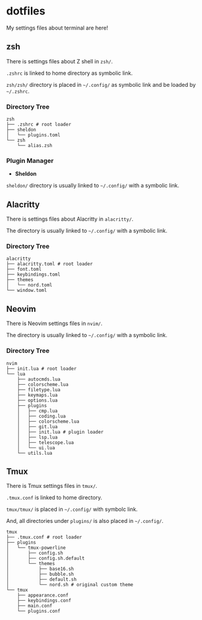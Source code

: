 # dotfiles

My settings files about terminal are here!

## zsh

There is settings files about Z shell in `zsh/`.

`.zshrc` is linked to home directory as symbolic link.

`zsh/zsh/` directory is placed in `~/.config/` as symbolic link and be loaded by `~/.zshrc`.

### Directory Tree

```plaintext
zsh
├── .zshrc # root loader
├── sheldon
│   └── plugins.toml
└── zsh
    └── alias.zsh
```

### Plugin Manager

- **Sheldon**

`sheldon/` directory is usually linked to `~/.config/` with a symbolic link.

## Alacritty

There is settings files about Alacritty in `alacritty/`.

The directory is usually linked to `~/.config/` with a symbolic link.

### Directory Tree

```plaintext
alacritty
├── alacritty.toml # root loader
├── font.toml
├── keybindings.toml
├── themes
│   └── nord.toml
└── window.toml
```

## Neovim

There is Neovim settings files in `nvim/`.

The directory is usually linked to `~/.config/` with a symbolic link.

### Directory Tree

```plaintext
nvim
├── init.lua # root loader
└── lua
    ├── autocmds.lua
    ├── colorscheme.lua
    ├── filetype.lua
    ├── keymaps.lua
    ├── options.lua
    ├── plugins
    │   ├── cmp.lua
    │   ├── coding.lua
    │   ├── colorscheme.lua
    │   ├── git.lua
    │   ├── init.lua # plugin loader
    │   ├── lsp.lua
    │   ├── telescope.lua
    │   └── ui.lua
    └── utils.lua
```

## Tmux

There is Tmux settings files in `tmux/`.

`.tmux.conf` is linked to home directory.

`tmux/tmux/` is placed in `~/.config/` with symbolc link.

And, all directories under `plugins/` is also placed in `~/.config/`.

```plaintext
tmux
├── .tmux.conf # root loader
├── plugins
│   └── tmux-powerline
│       ├── config.sh
│       ├── config.sh.default
│       └── themes
│           ├── base16.sh
│           ├── bubble.sh
│           ├── default.sh
│           └── nord.sh # original custom theme
└── tmux
    ├── appearance.conf
    ├── keybindings.conf
    ├── main.conf
    └── plugins.conf
```

